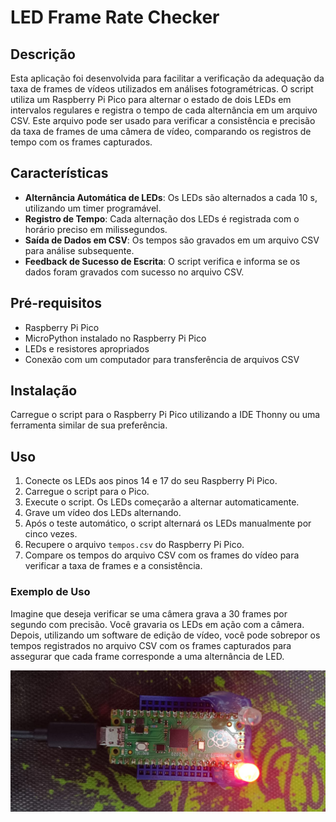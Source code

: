 # LED Frame Rate Checker
## Descrição
Esta aplicação foi desenvolvida para facilitar a verificação da adequação da taxa de frames de vídeos utilizados em análises fotogramétricas. O script utiliza um Raspberry Pi Pico para alternar o estado de dois LEDs em intervalos regulares e registra o tempo de cada alternância em um arquivo CSV. Este arquivo pode ser usado para verificar a consistência e precisão da taxa de frames de uma câmera de vídeo, comparando os registros de tempo com os frames capturados.

## Características
- **Alternância Automática de LEDs**: Os LEDs são alternados a cada 10 s, utilizando um timer programável.
- **Registro de Tempo**: Cada alternação dos LEDs é registrada com o horário preciso em milissegundos.
- **Saída de Dados em CSV**: Os tempos são gravados em um arquivo CSV para análise subsequente.
- **Feedback de Sucesso de Escrita**: O script verifica e informa se os dados foram gravados com sucesso no arquivo CSV.

## Pré-requisitos
- Raspberry Pi Pico
- MicroPython instalado no Raspberry Pi Pico
- LEDs e resistores apropriados
- Conexão com um computador para transferência de arquivos CSV

## Instalação
Carregue o script para o Raspberry Pi Pico utilizando a IDE Thonny ou uma ferramenta similar de sua preferência.

## Uso
1. Conecte os LEDs aos pinos 14 e 17 do seu Raspberry Pi Pico.
2. Carregue o script para o Pico.
3. Execute o script. Os LEDs começarão a alternar automaticamente.
4. Grave um vídeo dos LEDs alternando.
5. Após o teste automático, o script alternará os LEDs manualmente por cinco vezes.
6. Recupere o arquivo `tempos.csv` do Raspberry Pi Pico.
7. Compare os tempos do arquivo CSV com os frames do vídeo para verificar a taxa de frames e a consistência.

### Exemplo de Uso
Imagine que deseja verificar se uma câmera grava a 30 frames por segundo com precisão. Você gravaria os LEDs em ação com a câmera. Depois, utilizando um software de edição de vídeo, você pode sobrepor os tempos registrados no arquivo CSV com os frames capturados para assegurar que cada frame corresponde a uma alternância de LED.

![Aparato com Raspberry Pi Pico e LEDs](https://github.com/demusis/calibrador_tf/blob/main/prototipo.jpg)
